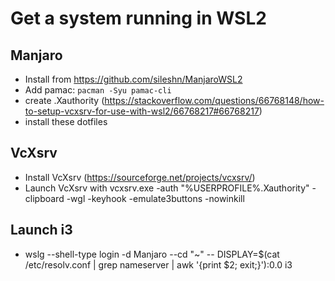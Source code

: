 # Get a system running in WSL2

## Manjaro

- Install from https://github.com/sileshn/ManjaroWSL2
- Add pamac: `pacman -Syu pamac-cli`
- create .Xauthority (https://stackoverflow.com/questions/66768148/how-to-setup-vcxsrv-for-use-with-wsl2/66768217#66768217)
- install these dotfiles

## VcXsrv

- Install VcXsrv (https://sourceforge.net/projects/vcxsrv/)
- Launch VcXsrv with vcxsrv.exe -auth "%USERPROFILE%\.Xauthority" -clipboard -wgl -keyhook -emulate3buttons -nowinkill

## Launch i3

- wslg --shell-type login -d Manjaro --cd "~" -- DISPLAY=$(cat /etc/resolv.conf | grep nameserver | awk '{print $2; exit;}'):0.0 i3
